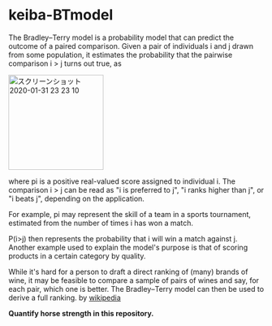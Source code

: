 # keiba-BTmodel

The Bradley–Terry model is a probability model that can predict the outcome of a paired comparison. 
Given a pair of individuals i and j drawn from some population,
it estimates the probability that the pairwise comparison i > j turns out true, as

<img width="187" alt="スクリーンショット 2020-01-31 23 23 10" src="https://user-images.githubusercontent.com/36298285/73546512-b4eaa280-4480-11ea-8c7b-d081d6e4abf8.png">

where pi is a positive real-valued score assigned to individual i. 
The comparison i > j can be read as "i is preferred to j", "i ranks higher than j", or "i beats j", depending on the application.

For example, pi may represent the skill of a team in a sports tournament, estimated from the number of times i has won a match. 

P(i>j) then represents the probability that i will win a match against j. 
Another example used to explain the model's purpose is that of scoring products in a certain category by quality. 

While it's hard for a person to draft a direct ranking of (many) brands of wine, it may be feasible to compare a sample of pairs of wines and say, for each pair, which one is better. 
The Bradley–Terry model can then be used to derive a full ranking. by [wikipedia](https://en.wikipedia.org/wiki/Bradley%E2%80%93Terry_model)

**Quantify horse strength in this repository.**
